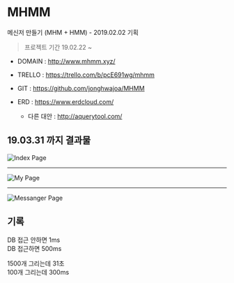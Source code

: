 # MHMM

메신저 만들기 (MHM + HMM) - 2019.02.02 기획

> 프로젝트 기간
> 19.02.22 ~

- DOMAIN : http://www.mhmm.xyz/
- TRELLO : https://trello.com/b/pcE691wg/mhmm
- GIT : https://github.com/jonghwajoa/MHMM
- ERD : https://www.erdcloud.com/

  - 다른 대안 : http://aquerytool.com/

## 19.03.31 까지 결과물

![Index Page](https://user-images.githubusercontent.com/31912670/55289312-13c63200-5400-11e9-9309-2c03da9de5d0.jpg)

---

![My Page](https://user-images.githubusercontent.com/31912670/55289313-145ec880-5400-11e9-916d-786aecd28f95.jpg)

---

![Messanger Page](https://user-images.githubusercontent.com/31912670/55289480-44a76680-5402-11e9-8031-1daadec5b099.jpg)

## 기록

DB 접근 안하면 1ms  
DB 접근하면 500ms

1500개 그리는데 31초  
100개 그리는데 300ms
